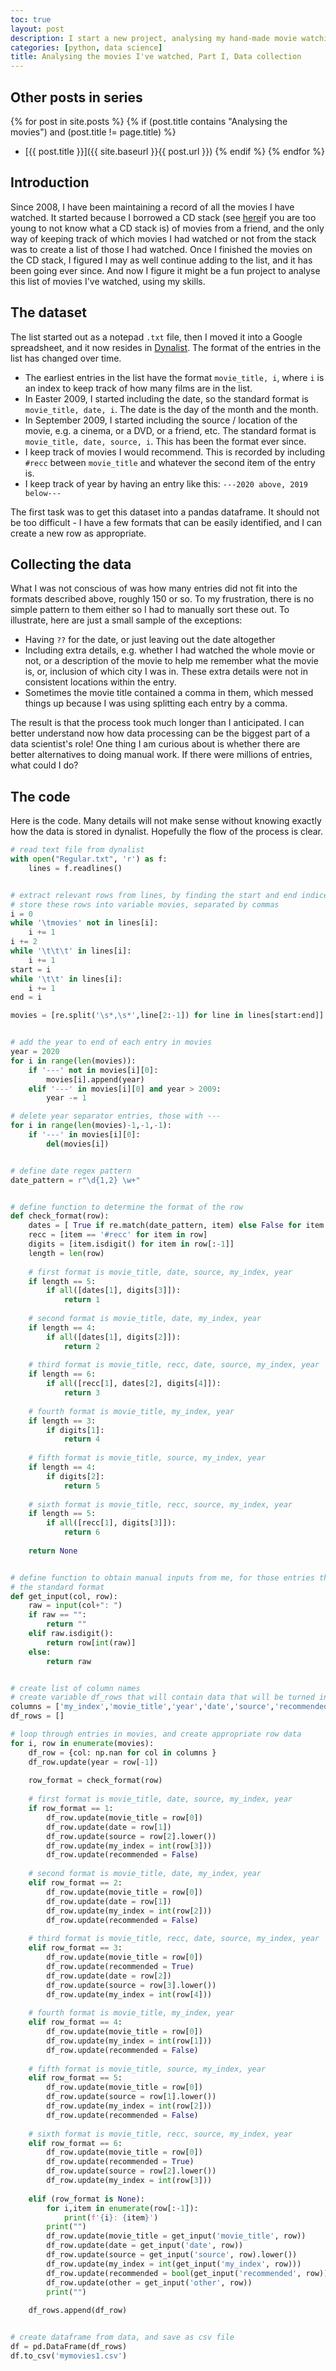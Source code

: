 ```yaml
---
toc: true
layout: post
description: I start a new project, analysing my hand-made movie watching records since 2008.
categories: [python, data science]
title: Analysing the movies I've watched, Part I, Data collection
---
```

## Other posts in series
{% for post in site.posts %}
{% if (post.title contains "Analysing the movies") and (post.title != page.title) %}
* [{{ post.title }}]({{ site.baseurl }}{{ post.url }})
{% endif %}
{% endfor %}

## Introduction
Since 2008, I have been maintaining a record of all the movies I have watched. It started because I borrowed a CD stack (see [here](https://www.stockfreeimages.com/2328098/Stack-of-blank-CD-DVDs.html)if you are too young to not know what a CD stack is) of movies from a friend, and the only way of keeping track of which movies I had watched or not from the stack was to create a list of those I had watched.  Once I finished the movies on the CD stack, I figured I may as well continue adding to the list, and it has been going ever since.  And now I figure it might be a fun project to analyse this list of movies I've watched, using my skills.



## The dataset
The list started out as a notepad `.txt` file, then I moved it into a Google spreadsheet, and it now resides in [Dynalist](www.dynalist.com).
The format of the entries in the list has changed over time.
* The earliest entries in the list have the format `movie_title, i`, where `i` is an index to keep track of how many films are in the list.
* In Easter 2009, I started including the date, so the standard format is `movie_title, date, i`. The date is the day of the month and the month.
* In September 2009, I started including the source / location of the movie, e.g. a cinema, or a DVD, or a friend, etc. The standard format is `movie_title, date, source, i`. This has been the format ever since.
* I keep track of movies I would recommend. This is recorded by including `#recc` between `movie_title` and whatever the second item of the entry is.
* I keep track of year by having an entry like this: `---2020 above, 2019 below---`

The first task was to get this dataset into a pandas dataframe. It should not be too difficult - I have a few formats that can be easily identified, and I can create a new row as appropriate.

## Collecting the data
What I was not conscious of was how many entries did not fit into the formats described above, roughly 150 or so. To my frustration, there is no simple pattern to them either so I had to manually sort these out. To illustrate, here are just a small sample of the exceptions:
* Having `??` for the date, or just leaving out the date altogether
* Including extra details, e.g. whether I had watched the whole movie or not, or a description of the movie to help me remember what the movie is, or, inclusion of which city I was in. These extra details were not in consistent locations within the entry.
* Sometimes the movie title contained a comma in them, which messed things up because I was using splitting each entry by a comma.

The result is that the process took much longer than I anticipated. I can better understand now how data processing can be the biggest part of a data scientist's role! One thing I am curious about is whether there are better alternatives to doing manual work. If there were millions of entries, what could I do?

## The code
Here is the code. Many details will not make sense without knowing exactly how the data is stored in dynalist. Hopefully the flow of the process is clear.

```python
# read text file from dynalist
with open("Regular.txt", 'r') as f:
    lines = f.readlines()


# extract relevant rows from lines, by finding the start and end indices
# store these rows into variable movies, separated by commas
i = 0
while '\tmovies' not in lines[i]:
    i += 1
i += 2 
while '\t\t\t' in lines[i]:
    i += 1
start = i
while '\t\t' in lines[i]:
    i += 1
end = i

movies = [re.split('\s*,\s*',line[2:-1]) for line in lines[start:end]]


# add the year to end of each entry in movies
year = 2020
for i in range(len(movies)):
    if '---' not in movies[i][0]:
        movies[i].append(year)
    elif '---' in movies[i][0] and year > 2009:
        year -= 1

# delete year separator entries, those with ---
for i in range(len(movies)-1,-1,-1):
    if '---' in movies[i][0]:
        del(movies[i])


# define date regex pattern
date_pattern = r"\d{1,2} \w+"


# define function to determine the format of the row
def check_format(row):
    dates = [ True if re.match(date_pattern, item) else False for item in row[:-1]]
    recc = [item == '#recc' for item in row]
    digits = [item.isdigit() for item in row[:-1]]
    length = len(row)
     
    # first format is movie_title, date, source, my_index, year
    if length == 5:
        if all([dates[1], digits[3]]):
            return 1
 
    # second format is movie_title, date, my_index, year
    if length == 4:
        if all([dates[1], digits[2]]):
            return 2
        
    # third format is movie_title, recc, date, source, my_index, year
    if length == 6:
        if all([recc[1], dates[2], digits[4]]):
            return 3
        
    # fourth format is movie_title, my_index, year
    if length == 3:
        if digits[1]:
            return 4
    
    # fifth format is movie_title, source, my_index, year
    if length == 4:
        if digits[2]:
            return 5
    
    # sixth format is movie_title, recc, source, my_index, year
    if length == 5:
        if all([recc[1], digits[3]]):
            return 6
    
    return None


# define function to obtain manual inputs from me, for those entries that do not match
# the standard format
def get_input(col, row):
    raw = input(col+": ")
    if raw == "":
        return ""
    elif raw.isdigit():
        return row[int(raw)]
    else:
        return raw


# create list of column names
# create variable df_rows that will contain data that will be turned into frame
columns = ['my_index','movie_title','year','date','source','recommended','other']
df_rows = []

# loop through entries in movies, and create appropriate row data
for i, row in enumerate(movies):
    df_row = {col: np.nan for col in columns }
    df_row.update(year = row[-1])
    
    row_format = check_format(row)
    
    # first format is movie_title, date, source, my_index, year
    if row_format == 1:
        df_row.update(movie_title = row[0])
        df_row.update(date = row[1])
        df_row.update(source = row[2].lower())
        df_row.update(my_index = int(row[3]))
        df_row.update(recommended = False) 
        
    # second format is movie_title, date, my_index, year
    elif row_format == 2:
        df_row.update(movie_title = row[0])
        df_row.update(date = row[1])
        df_row.update(my_index = int(row[2]))
        df_row.update(recommended = False) 
    
    # third format is movie_title, recc, date, source, my_index, year
    elif row_format == 3:        
        df_row.update(movie_title = row[0])
        df_row.update(recommended = True)
        df_row.update(date = row[2])
        df_row.update(source = row[3].lower())
        df_row.update(my_index = int(row[4]))
        
    # fourth format is movie_title, my_index, year
    elif row_format == 4:
        df_row.update(movie_title = row[0])
        df_row.update(my_index = int(row[1]))
        df_row.update(recommended = False) 
    
    # fifth format is movie_title, source, my_index, year
    elif row_format == 5:
        df_row.update(movie_title = row[0])
        df_row.update(source = row[1].lower())
        df_row.update(my_index = int(row[2]))
        df_row.update(recommended = False) 
    
    # sixth format is movie_title, recc, source, my_index, year
    elif row_format == 6:
        df_row.update(movie_title = row[0])
        df_row.update(recommended = True)        
        df_row.update(source = row[2].lower())
        df_row.update(my_index = int(row[3]))
        
    elif (row_format is None):
        for i,item in enumerate(row[:-1]):
            print(f'{i}: {item}')
        print("")
        df_row.update(movie_title = get_input('movie_title', row))
        df_row.update(date = get_input('date', row))
        df_row.update(source = get_input('source', row).lower())
        df_row.update(my_index = int(get_input('my_index', row)))
        df_row.update(recommended = bool(get_input('recommended', row)))
        df_row.update(other = get_input('other', row))
        print("")
    
    df_rows.append(df_row)


# create dataframe from data, and save as csv file
df = pd.DataFrame(df_rows)
df.to_csv('mymovies1.csv')
```
